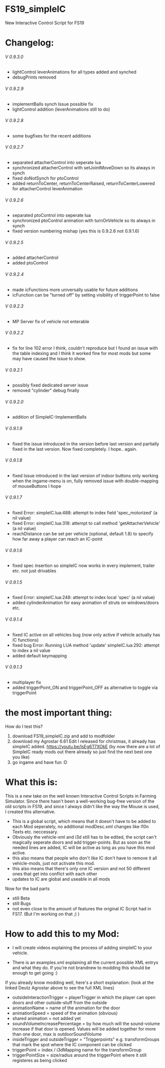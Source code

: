 # FS19_simpleIC
 New Interactive Control Script for FS19
 
# Changelog:
###### V 0.9.3.0
- lightControl leverAnimations for all types added and synched
- debugPrints removed 
###### V 0.9.2.9
- implementBalls synch Issue possible fix 
- lightControl addition (leverAnimations still to do)
###### V 0.9.2.8
- some bugfixes for the recent additions
###### V 0.9.2.7
- separated attacherControl into seperate lua
- synchronized attacherControl with setJointMoveDown so its always in synch
- fixed doNotSynch for ptoControl
- added returnToCenter, returnToCenterRaised, returnToCenterLowered for attacherControl leverAnimation
###### V 0.9.2.6 
- separated ptoControl into seperate lua
- synchronized ptoControl animation with turnOnVehicle so its always in synch
- fixed version numbering mishap (yes this is 0.9.2.6 not 0.9.1.6)
###### V 0.9.2.5
- added attacherControl 
- added ptoControl 
###### V 0.9.2.4 
- made icFunctions more universally usable for future additions
- icFunction can be "turned off" by setting visibility of triggerPoint to false 
###### V 0.9.2.3
- MP Server fix of vehicle not enterable
###### V 0.9.2.2
- fix for line 102 error I think, couldn't reproduce but I found an issue with the table indexing and I think it worked fine for most mods but some may have caused the issue to show.
###### V 0.9.2.1
- possibly fixed dedicated server issue 
- removed "cylinder" debug finally 
###### V 0.9.2.0
- addition of SimpleIC-ImplementBalls
###### V 0.9.1.9
- fixed the issue introduced in the version before last version and partially fixed in the last version. Now fixed completely. I hope.. again.
###### V 0.9.1.8
- fixed Issue introduced in the last version of indoor buttons only working when the ingame-menu is on, fully removed issue with double-mapping of mouseButtons I hope
###### V 0.9.1.7
- fixed Error: simpleIC.lua:488: attempt to index field 'spec_motorized' (a nil value)
- fixed Error: simpleIC.lua:318: attempt to call method 'getAttacherVehicle' (a nil value)
- reachDistance can be set per vehicle (optional, default 1.8) to specify how far away a player can reach an IC-point
###### V 0.9.1.6
- fixed spec insertion so simpleIC now works in every implement, trailer etc. not just drivables
###### V 0.9.1.5
- fixed Error: simpleIC.lua:248: attempt to index local 'spec' (a nil value)
- added cylinderAnimation for easy animation of struts on windows/doors etc.
###### V 0.9.1.4
- fixed IC active on all vehicles bug (now only active if vehicle actually has IC functions)
- fixed bug Error: Running LUA method 'update' simpleIC.lua:292: attempt to index a nil value
- added default keymapping
###### V 0.9.1.3
- multiplayer fix
- added triggerPoint_ON and triggerPoint_OFF as alternative to toggle via triggerPoint 
 
# the most important thing:
How do I test this?
1. download FS19_simpleIC.zip and add to modfolder
2. download my Agrostar 6.61 Edit I released for christmas, it already has simpleIC added. https://youtu.be/lsEg6T7XOkE
(by now there are a lot of SimpleIC ready mods out there already so just find the next best one you like)
3. go ingame and have fun :D 

# What this is:
This is a new take on the well known Interactive Control Scripts in Farming Simulator. Since there hasn't been a well-working bug-free version of the old scripts in FS19, and since I always didn't like the way the Mouse is used, I created this alternative.

- This is a global script, which means that it doesn't have to be added to each Mod seperately, no additional modDesc.xml changes like l10n Texts etc. neccessary.
- Obviously the vehicle-xml and i3d still has to be edited, the script can't magically seperate doors and add trigger-points. But as soon as the needed lines are added, IC will be active as long as you have this mod active.
- this also means that people who don't like IC don't have to remove it all vehicle-mods, just not activate this mod.
- this also means that there's only one IC version and not 50 different ones that get into conflict with each other 
- updates to IC are global and useable in all mods

Now for the bad parts
- still Beta
- still Bugs
- not even close to the amount of features the original IC Script had in FS17. (But I'm working on that ;) )

# How to add this to my Mod:
- I will create videos explaining the process of adding simpleIC to your vehicle. 

- There is an examples.xml explaining all the current possible XML entrys and what they do. If you're not brandnew to modding this should be enough to get going :) 

If you already know modding well, here's a short explanation:
(look at the linked Deutz Agrostar above to see the full XML lines)

- outsideInteractionTrigger = playerTrigger in which the player can open doors and other outside-stuff from the outside
- animationName = name of the animation for the door
- animationSpeed = speed of the animation (obvious) 
- shared animation = not added yet
- soundVolumeIncreasePercentage = by how much will the sound-volume increase if that door is opened. Values will be added together for more than one door, max is outdoorSoundVolume 
- insideTrigger and outsideTrigger = "Triggerpoints" e.g. transformGroups that mark the spot where the IC component can be clicked
- triggerPoint = index / i3dMapping name for the transformGroup
- triggerPointSize = size/radius around the triggerPoint where it still registeres as being clicked


